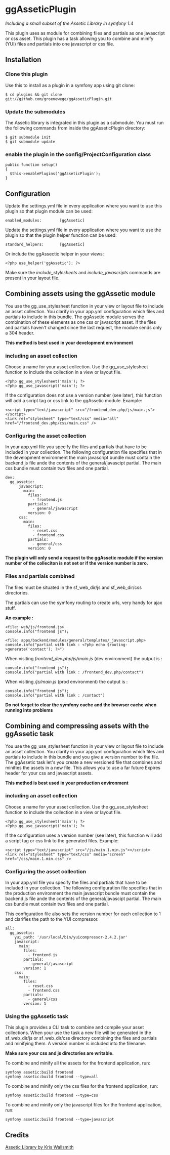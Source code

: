 # ggAsseticPlugin #

*Including a small subset of the Assetic Library in symfony 1.4*

This plugin uses as module for combining files and partials as one javascript or css asset.
This plugin has a task allowing you to combine and minify (YUI) files and partials into one javascript or css file. 

## Installation ##

### Clone this plugin  ###

Use this to install as a plugin in a symfony app using git clone:

	$ cd plugins && git clone git://github.com/groenewege/ggAsseticPlugin.git

### Update the submodules ###

The Assetic library is integrated in this plugin as a submodule. 
You must run the following commands from inside the ggAsseticPlugin directory:

	$ git submodule init
	$ git submodule update

### enable the plugin in the config/ProjectConfiguration class ###

    public function setup()
    {
      $this->enablePlugins('ggAsseticPlugin');
    }


## Configuration ##

Update the settings.yml file in every application where you want to use this plugin so that plugin module can be used:

    enabled_modules:        [ggAssetic]

Update the settings.yml file in every application where you want to use the plugin so that the plugin helper function can be used:

    standard_helpers:       [ggAssetic]

Or include the ggAssectic helper in your views:
    
    <?php use_helper('ggAssetic'); ?>

Make sure the *include_stylesheets* and *include_javascripts* commands are present in your layout file.


## Combining assets using the ggAssetic module ##

You use the gg_use_stylesheet function in your view or layout file to include an asset collection.
You clarify in your app.yml configuration which files and partials to include in this bundle.
The ggAssetic module serves the combination of these elements as one css or javascript asset.
If the files and partials haven't changed since the last request, the module sends only a 304 header.

**This method is best used in your development environment**

### including an asset collection ###

Choose a name for your asset collection.
Use the gg_use_stylesheet function to include the collection in a view or layout file.

    <?php gg_use_stylesheet('main'); ?>
    <?php gg_use_javascript('main'); ?>

If the configuration does not use a version number (see later), this function will add a script tag or css link to the ggAssetic module. Example:
    
    <script type="text/javascript" src="/frontend_dev.php/js/main.js"></script>
    <link rel="stylesheet" type="text/css" media="all" href="/frontend_dev.php/css/main.css" />

### Configuring the asset collection ###

In your app.yml file you specify the files and partials that have to be included in your collection.
The following configuration file specifies that in the development environment the main javascript bundle must contain the backend.js file ande the contents of the general/javascipt partial.
The main css bundle must contain two files and one partial.

    dev:
      gg_assetic:
          javascript:
            main:
              files:
                - frontend.js
              partials:
                - general/javascript
              version: 0
          css:
            main:
              files:
                - reset.css
                - frontend.css
              partials:
                - general/css
              version: 0


**The plugin will only send a request to the ggAssetic module if the version number of the colleciton is not set or if the version number is zero.**

### Files and partials combined ###

The files must be situated in the sf_web_dir/js and sf_web_dir/css directories.

The partials can use the symfony routing to create urls, very handy for ajax stuff.

**An example :**
    
    <file: web/js/frontend.js>
    console.info("frontend js");
    
    <file: apps/backend/modules/general/templates/_javascript.php>
    console.info("partial with link : <?php echo $routing->generate('contact'); ?>")

When visiting *frontend_dev.php/js/main.js* (dev environment) the output is :
    
    console.info("frontend js");
    console.info("partial with link : /frontend_dev.php/contact")

When visiting */js/main.js* (prod environment) the output is :
    
    console.info("frontend js");
    console.info("partial with link : /contact")

**Do not forget to clear the symfony cache and the browser cache when running into problems**


## Combining and compressing assets with the ggAssetic task ##

You use the gg_use_stylesheet function in your view or layout file to include an asset collection.
You clarify in your app.yml configuration which files and partials to include in this bundle and you give a version number to the file.
The ggAssetic task let's you create a new versioned file that combines and minifies the assets in a new file. This allows you to use a far future Expires header for your css and javascript assets.

**This method is best used in your production environment**

### including an asset collection ###

Choose a name for your asset collection.
Use the gg_use_stylesheet function to include the collection in a view or layout file.

    <?php gg_use_stylesheet('main'); ?>
    <?php gg_use_javascript('main'); ?>

If the configuration uses a version number (see later), this function will add a script tag or css link to the generated files. Example:
    
    <script type="text/javascript" src="/js/main.1.min.js"></script>
    <link rel="stylesheet" type="text/css" media="screen" href="/css/main.1.min.css" />

### Configuring the asset collection ###

In your app.yml file you specify the files and partials that have to be included in your collection.
The following configuration file specifies that in the production environment the main javascript bundle must contain the backend.js file ande the contents of the general/javascipt partial.
The main css bundle must contain two files and one partial.

This configuration file also sets the version number for each collection to 1 and clarifies the path to the YUI compressor.

    all:
      gg_assetic:
        yui_path: '/usr/local/bin/yuicompressor-2.4.2.jar'
        javascript:
          main:
            files:
              - frontend.js
            partials:
              - general/javascript
            version: 1
        css:
          main:
            files:
              - reset.css
              - frontend.css
            partials:
              - general/css
            version: 1

### Using the ggAssetic task ###

This plugin provides a CLI task to combine and compile your asset collections.
When your use the task a new file will be generated in the sf_web_dir/js or sf_web_dir/css directory combining the files and partials and minifying them. A version number is included into the filename.

**Make sure your css and js directories are writable.**

To combine and minify all the assets for the frontend application, run:
    
    symfony assetic:build frontend
    symfony assetic:build frontend --type=all
    
To combine and minify only the css files for the frontend application, run:
    
    symfony assetic:build frontend --type=css

To combine and minify only the javascript files for the frontend application, run:
    
    symfony assetic:build frontend --type=javascript


## Credits ##

[Assetic Library by Kris Wallsmith](https://github.com/kriswallsmith/assetic)